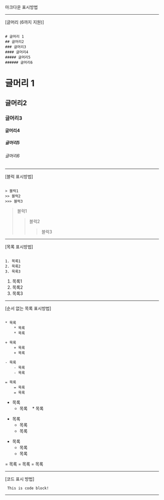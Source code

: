 마크다운 표시방법

***
[글머리 (6까지 지원)]
<pre><code>
# 글머리 1
## 글머리2
### 글머리3
#### 글머리4
##### 글머리5
###### 글머리6
</code></pre>
# 글머리 1
## 글머리2
### 글머리3
#### 글머리4
##### 글머리5
###### 글머리6
***

[블럭 표시방법]
<pre><code>
> 블럭1
>> 블럭2
>>> 블럭3
</code></pre>
> 블럭1
>> 블럭2
>>> 블럭3
***

[목록 표시방법]
<pre><code>
1. 목록1
2. 목록2
3. 목록3
</code></pre>
1. 목록1
2. 목록2
3. 목록3
***

[순서 없는 목록 표시방법]
<pre><code>
* 목록
    * 목록
    * 목록
        
+ 목록
    + 목록
    + 목록
    
- 목록
    - 목록
    - 목록
 
= 목록
    = 목록
    = 목록
</code></pre>
* 목록
    * 목록
    * 목록
        
+ 목록
    + 목록
    + 목록
    
- 목록
    - 목록
    - 목록
 
= 목록
    = 목록
    = 목록
***

[코드 표시 방법]
<pre><code> This is code block! </code></pre>
***
